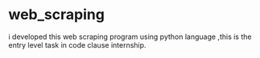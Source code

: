 # web_scraping
i developed this web scraping program using python language ,this is the entry level task in code clause internship.
